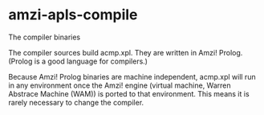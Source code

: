# amzi-apls-compile
The compiler binaries

The compiler sources build acmp.xpl.  They are written in Amzi! Prolog.  (Prolog is a good language for compilers.)

Because Amzi! Prolog binaries are machine independent, acmp.xpl will run in any environment once the Amzi! engine (virtual machine, Warren Abstrace Machine (WAM)) is ported to that environment.  This means it is rarely necessary to change the compiler.
